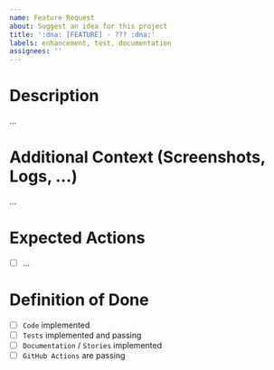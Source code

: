 ```yaml
---
name: Feature Request
about: Suggest an idea for this project
title: ':dna: [FEATURE] - ??? :dna:'
labels: enhancement, test, documentation
assignees: ''
---
```


# Description

...

# Additional Context (Screenshots, Logs, ...)

...

# Expected Actions

- [ ] ...

# Definition of Done

- [ ] `Code` implemented
- [ ] `Tests` implemented and passing
- [ ] `Documentation` / `Stories` implemented
- [ ] `GitHub Actions` are passing
